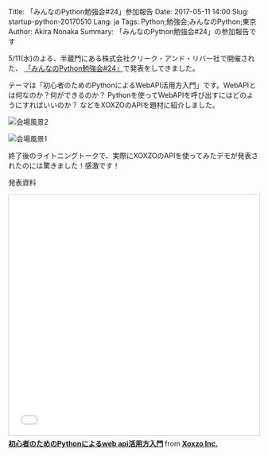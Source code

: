 Title: 「みんなのPython勉強会#24」参加報告
Date: 2017-05-11 14:00 
Slug: startup-python-20170510
Lang: ja
Tags: Python;勉強会;みんなのPython;東京
Author: Akira Nonaka
Summary: 「みんなのPython勉強会#24」の参加報告です

5/11(水)のよる、半蔵門にある株式会社クリーク・アンド・リバー社で開催された、
[「みんなのPython勉強会#24」](https://startpython.connpass.com/event/54201/)で発表をしてきました。

テーマは「初心者のためのPythonによるWebAPI活用方入門」です。WebAPIとは何なのか？何ができるのか？
Pythonを使ってWebAPIを呼び出すにはどのようにすればいいのか？
などをXOXZOのAPIを題材に紹介しました。

![会場風景2]({filename}/images/stapy-20170510/stapy-20170510-2.jpg)

![会場風景1]({filename}/images/stapy-20170510/stapy-20170510-1.jpg)

終了後のライトニングトークで、実際にXOXZOのAPIを使ってみたデモが発表されたのには驚きました！感激です！

発表資料

<iframe src="//www.slideshare.net/slideshow/embed_code/key/v16gYIieBFhU6j" width="595" height="485" frameborder="0" marginwidth="0" marginheight="0" scrolling="no" style="border:1px solid #CCC; border-width:1px; margin-bottom:5px; max-width: 100%;" allowfullscreen> </iframe> <div style="margin-bottom:5px"> <strong> <a href="//www.slideshare.net/xoxzo/pythonweb-api" title="初心者のためのPythonによるweb api活用方入門" target="_blank">初心者のためのPythonによるweb api活用方入門</a> </strong> from <strong><a target="_blank" href="https://www.slideshare.net/xoxzo">Xoxzo Inc.</a></strong> </div>
